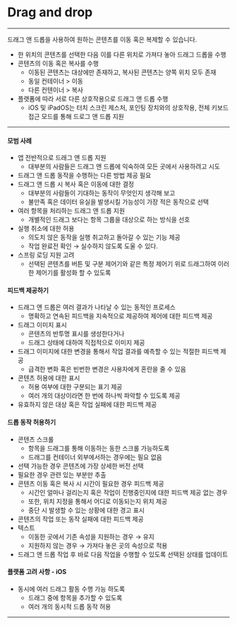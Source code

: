 # Drag and drop

---

<aside>

드래그 앤 드롭을 사용하여 원하는 콘텐츠를 이동 혹은 복제할 수 있습니다. 

</aside>

- 한 위치의 콘텐츠를 선택한 다음 이를 다른 위치로 가져다 놓아 드래그 드롭을 수행
- 콘텐츠의 이동 혹은 복사를 수행
    - 이동된 콘텐츠는 대상에만 존재하고, 복사된 콘텐츠는 양쪽 위치 모두 존재
    - 동일 컨테이너 > 이동
    - 다른 컨텐이너 > 복사
- 플랫폼에 따라 서로 다른 상호작용으로 드래그 앤 드롭 수행
    - iOS 및 iPadOS는 터치 스크린 제스처, 포인팅 장치와의 상호작용, 전체 키보드 접근 모드를 통해 드로그 앤 드롭 지원

---

#### 모범 사례

- 앱 전반적으로 드래그 앤 드롭  지원
    - 대부분의 사람들은 드래그 앤 드롭에 익숙하여 모든 곳에서 사용하려고 시도
- 드래그 앤 드롭 동작을 수행하는 다른 방법 제공 필요
- 드래그 앤 드롭 시 복사 혹은 이동에 대한 결정
    - 대부분의 사람들이 기대하는 동작이 무엇인지 생각해 보고
    - 불만족 혹은 데이터 유실을 발생시킬 가능성이 가장 적은 동작으로 선택
- 여러 항목을 처리하는 드래그 앤 드롭 지원
    - 개별적인 드래그 보다는 항목 그룹을 대상으로 하는 방식을 선호
- 실행 취소에 대한 허용
    - 의도치 않은 동작을 실행 취고하고 돌아갈 수 있는 기능 제공
    - 작업 완료전 확인 → 실수하지 않도록 도울 수 있다.
- 스프링 로딩 지원 고려
    - 선택된 콘텐츠를 버튼 및 구분 제어기와 같은 특정 제어기 위로 드래그하여 이러한 제어기를 활성화 할 수 있도록

#### 피드백 제공하기

- 드래그 앤 드롭은 여러 결과가 나타날 수 있는 동적인 프로세스
    - 명확하고 연속된 피드백을 지속적으로 제공하여 제어에 대한 피드백 제공
- 드래그 이미지 표시
    - 콘텐츠의 반투명 표시를 생성한다거나
    - 드래그 상태에 대하여 직접적으로 이미지 제공
- 드래그 이미지에 대한 변경을 통해서 작업 결과를 예측할 수 있는 적절한 피드백 제공
    - 급격한 변화 혹은 빈번한 변경은 사용자에게 혼란을 줄 수 있음
- 콘텐츠 허용에 대한 표시
    - 허용 여부에 대한 구분되는 표기 제공
    - 여러 개의 대상이라면 한 번에 하나씩 파악할 수 있도록 제공
- 유효하지 않은 대상 혹은 작업 실패에 대한 피드백 제공

#### 드롭 동작 허용하기

- 콘텐츠 스크롤
    - 항목을 드래그를 통해 이동하는 동한 스크롤 가능하도록
    - 드래그를 컨테이너 외부에서하는 경우에는 필요 없음
- 선택 가능한 경우 콘텐츠에 가장 상세한 버전 선택
- 필요한 경우 관련 있는 부분만 추출
- 콘텐츠 이동 혹은 복사 시 시간이 필요한 경우 피드백 제공
    - 시간인 얼마나 걸리는지 혹은 작업이 진행중인지에 대한 피드백 제공 없는 경우
    - 또한, 위치 지정을 통해서 어디로 이동되는지 위치 제공
    - 중단 시 발생할 수 있는 상황에 대한 경고 표시
- 콘텐츠의 작업 또는 동작 실패에 대한 피드백 제공
- 텍스트
    - 이동한 곳에서 기존 속성을 지원하는 경우 → 유지
    - 지원하지 않는 경우 → 가져다 놓은 곳의 속성으로 적용
- 드래그 앤 드롭 작업 후 바로 다음 작업을 수행할 수 있도록 선택된 상태를 업데이트

#### 플랫폼  고려 사항 - iOS

- 동시에 여러 드래그 활동 수행 가능 하도록
    - 드래그 중에 항목을 추가할 수 있도록
    - 여러 개의 동시적 드롭 동작 허용

---